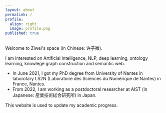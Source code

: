 ```yaml
---
layout: about
permalink: /
profile:
  align: right
  image: profile.png
published: true
---
```



Welcome to Ziwei's space (in Chinese: 许子微).  

I am interested on Artificial Intelligence, NLP, deep learning, ontology learning, knowlege graph construction and semantic web. 

* In June 2021, I got my PhD degree from University of Nantes in laborotary LS2N (Laboratoire des Sciences du Numérique de Nantes) in France, Nantes. 
* From 2022, I am working as a postdoctoral researcher at AIST (in Japanese: 産業技術総合研究所) in Japan.


This website is used to update my academic progress.


